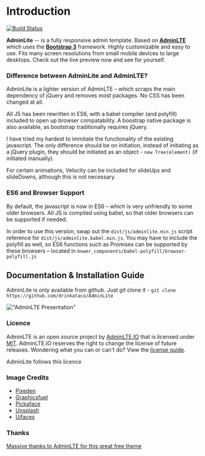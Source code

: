 Introduction
============
[![Build Status](https://travis-ci.org/drinkataco/AdminLite.svg?branch=master)](https://travis-ci.org/drinkataco/AdminLite)

**AdminLite** -- is a fully responsive admin template. Based on **[AdminLTE](https://adminlte.io/docs)** which uses the **[Bootstrap 3](https://github.com/twbs/bootstrap)** framework. Highly customizable and easy to use. Fits many screen resolutions from small mobile devices to large desktops. Check out the live preview now and see for yourself.

### Difference between AdminLite and AdminLTE?
AdminLite is a lighter version of AdminLTE – which scraps the main dependency of jQuery and removes most packages. No CSS has been changed at all.

All JS has been rewritten in ES6, with a babel compiler (and polyfill) included to open up browser compatability. A boostrap native package is also available, as bootstrap traditionally requires jQuery.

I have tried my hardest to immitate the functionality of the existing javascript. The only difference should be on initiation, instead of initiating as a jQuery plugin, they should be initiated as an object - `new Tree(element)` (if initiated manually).

For certain animations, Velocity can be included for slideUps and slideDowns, although this is not necessary.

### ES6 and Browser Support
By default, the javascript is now in ES6 – which is very unfriendly to some older browsers. All JS is compiled using babel, so that older browsers can be supported if needed.

In order to use this version, swap out the `dist/js/adminlite.min.js` script reference for `dist/js/adminlite.babel.min.js`. You may have to include the polyfill as well, so ES6 functions such as Promises can be supported by these browsers – located in `bower_components/babel-polyfill/browser-polyfill.js`

## Documentation & Installation Guide
AdminLite is only available from github. Just git clone it - `git clone https://github.com/drinkataco/AdminLite`

!["AdminLTE Presentation"](https://adminlte.io/AdminLTE2.png "AdminLTE Presentation")

### Licence
AdminLTE is an open source project by [AdminLTE.IO](https://adminlte.io) that is licensed under [MIT](http://opensource.org/licenses/MIT). AdminLTE.IO
reserves the right to change the license of future releases. Wondering what you can or can't do? View the [license guide](https://adminlte.io/docs/license).

AdminLite follows this licence

### Image Credits
- [Pixeden](http://www.pixeden.com/psd-web-elements/flat-responsive-showcase-psd)
- [Graphicsfuel](http://www.graphicsfuel.com/2013/02/13-high-resolution-blur-backgrounds/)
- [Pickaface](http://pickaface.net/)
- [Unsplash](https://unsplash.com/)
- [Uifaces](http://uifaces.com/)

### Thanks
[Massive thanks to AdminLTE for this great free theme](https://adminlte.io/docs)